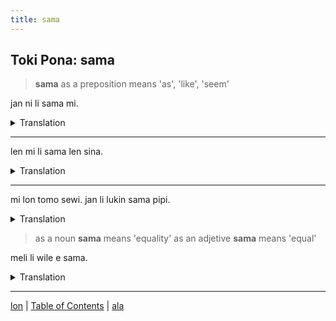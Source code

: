 ```yaml
---
title: sama
---
```


## Toki Pona: sama

> **sama** as a preposition means 'as', 'like', 'seem'

jan ni li sama mi.
<details>
<summary>Translation</summary>

That person is like me.
</details>

---

len mi li sama len sina.
<details>
<summary>Translation</summary>

My clothes are like your clothes.
</details>

---

mi lon tomo sewi. jan li lukin sama pipi.
<details>
<summary>Translation</summary>

I am in a skyscraper. The people look like ants.
</details>

> as a noun **sama** means 'equality'
> as an adjetive **sama** means 'equal'

meli li wile e sama.
<details>
<summary>Translation</summary>

Women want equality.
</details>

---

[lon](21lon.md) | [Table of Contents](toc.md) | [ala](23ala.md)